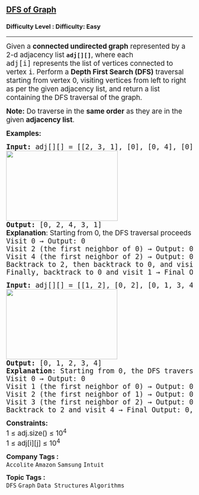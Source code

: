 <h2><a href="https://www.geeksforgeeks.org/problems/depth-first-traversal-for-a-graph/1">DFS of Graph</a></h2><h3>Difficulty Level : Difficulty: Easy</h3><hr><div class="problems_problem_content__Xm_eO" bis_skin_checked="1"><p><span style="font-size: 14pt;">Given a <strong>connected undirected graph</strong> represented by a 2-d </span><span style="font-size: 18.6667px;">adjacency list&nbsp;</span><strong style="font-size: 18.6667px;"><code>adj[][]</code></strong><span style="font-size: 14pt;">, where each </span><code style="font-size: 14pt;">adj[i]</code><span style="font-size: 14pt;">&nbsp;represents the list of vertices connected to vertex&nbsp;</span><code style="font-size: 14pt;">i</code><span style="font-size: 14pt;">. Perform a </span><strong style="font-size: 14pt;">Depth First Search (DFS)</strong><span style="font-size: 14pt;"> traversal starting from vertex 0, visiting vertices from left to right as per the given adjacency list, and return a list containing the DFS traversal of the graph.</span></p>
<p><span style="font-size: 14pt;"><strong>Note:</strong> Do traverse in the <strong>same order</strong> as they are in the given <strong>adjacency list</strong>.</span></p>
<p><span style="font-size: 14pt;"><strong>Examples:</strong></span></p>
<pre><span style="font-size: 14pt;"><strong>Input: </strong>adj[][] = [[2, 3, 1], [0], [0, 4], [0], [2]]<br><img src="https://media.geeksforgeeks.org/img-practice/prod/addEditProblem/700203/Web/Other/blobid0_1728647807.jpg" width="301" height="189"></span><br><span style="font-size: 14pt;"><strong>Output:</strong> [0, 2, 4, 3, 1]<br><strong style="font-family: -apple-system, BlinkMacSystemFont, 'Segoe UI', Roboto, Oxygen, Ubuntu, Cantarell, 'Open Sans', 'Helvetica Neue', sans-serif;">Explanation</strong><span style="font-family: -apple-system, BlinkMacSystemFont, 'Segoe UI', Roboto, Oxygen, Ubuntu, Cantarell, 'Open Sans', 'Helvetica Neue', sans-serif;">: Starting from 0, the DFS traversal proceeds as follows:<br></span>Visit 0 → Output: 0 </span><br><span style="font-size: 14pt;">Visit 2 (the first neighbor of 0) → Output: 0, 2 </span><br><span style="font-size: 14pt;">Visit 4 (the first neighbor of 2) → Output: 0, 2, 4 </span><br><span style="font-size: 14pt;">Backtrack to 2, then backtrack to 0, and visit 3 → Output: 0, 2, 4, 3 </span><br><span style="font-size: 14pt;">Finally, backtrack to 0 and visit 1 → Final Output: 0, 2, 4, 3, 1</span></pre>
<pre><span style="font-size: 14pt;"><strong>Input:</strong> adj[][] = [[1, 2], [0, 2], [0, 1, 3, 4], [2], [2]]
<img src="https://media.geeksforgeeks.org/img-practice/prod/addEditProblem/700203/Web/Other/blobid1_1728648013.jpg" width="300" height="189"><br><strong>Output:</strong> [0, 1, 2, 3, 4]
<strong>Explanation</strong>: Starting from 0, the DFS traversal proceeds as follows: <br>Visit 0 → Output: 0 <br>Visit 1 (the first neighbor of 0) → Output: 0, 1 <br>Visit 2 (the first neighbor of 1) → Output: 0, 1, 2 <br>Visit 3 (the first neighbor of 2) → Output: 0, 1, 2, 3 <br>Backtrack to 2 and visit 4 → Final Output: 0, 1, 2, 3, 4</span></pre>
<p><span style="font-size: 14pt;"><strong>Constraints:</strong><br>1 ≤ adj.size() ≤ 10<sup>4<br></sup>1 ≤ adj[i][j] ≤ 10<sup>4</sup><sup><br></sup></span></p></div><p><span style=font-size:18px><strong>Company Tags : </strong><br><code>Accolite</code>&nbsp;<code>Amazon</code>&nbsp;<code>Samsung</code>&nbsp;<code>Intuit</code>&nbsp;<br><p><span style=font-size:18px><strong>Topic Tags : </strong><br><code>DFS</code>&nbsp;<code>Graph</code>&nbsp;<code>Data Structures</code>&nbsp;<code>Algorithms</code>&nbsp;